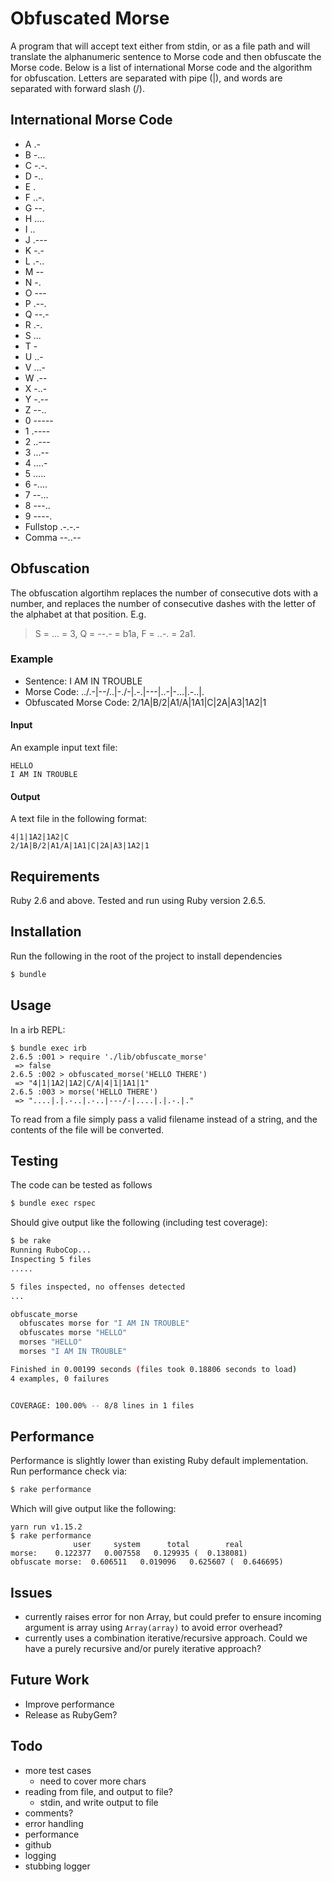Obfuscated Morse
================

A program that will accept text either from stdin, or as a file path and will translate the alphanumeric sentence to Morse code and then obfuscate the Morse code. Below is a list of international Morse code and the algorithm for obfuscation. Letters are separated with pipe (|), and words are separated with forward slash (/).

International Morse Code
------------------------

  *  A .-
  *  B -...
  *  C -.-.
  *  D -..
  *  E .
  *  F ..-.
  *  G --.
  *  H ....
  *  I ..
  *  J .---
  *  K -.-
  *  L .-..
  *  M --
  *  N -.
  *  O ---
  *  P .--.
  *  Q --.-
  *  R .-.
  *  S ...
  *  T -
  *  U ..-
  *  V ...-
  *  W .--
  *  X -..-
  *  Y -.--
  *  Z --..
  *  0 -----
  *  1 .----
  *  2 ..---
  *  3 ...--
  *  4 ....-
  *  5 .....
  *  6 -....
  *  7 --...
  *  8 ---..
  *  9 ----.
  *  Fullstop .-.-.-
  *  Comma --..--

Obfuscation
------------

The obfuscation algortihm replaces the number of consecutive dots with a number, and replaces the number of consecutive dashes with the letter of the alphabet at that position. E.g. 

> S = ... = 3, Q = --.- = b1a, F = ..-. = 2a1.

### Example

  *  Sentence: I AM IN TROUBLE
  *  Morse Code: ../.-|--/..|-./-|.-.|---|..-|-...|.-..|.
  *  Obfuscated Morse Code: 2/1A|B/2|A1/A|1A1|C|2A|A3|1A2|1

#### Input

An example input text file:

```
HELLO
I AM IN TROUBLE
```

#### Output

A text file in the following format:

```
4|1|1A2|1A2|C
2/1A|B/2|A1/A|1A1|C|2A|A3|1A2|1
```

Requirements
------------
Ruby 2.6 and above.
Tested and run using Ruby version 2.6.5.

Installation
------------
Run the following in the root of the project to install dependencies

```sh
$ bundle 
```

Usage
-----

In a irb REPL:

```irb
$ bundle exec irb
2.6.5 :001 > require './lib/obfuscate_morse'
 => false 
2.6.5 :002 > obfuscated_morse('HELLO THERE')
 => "4|1|1A2|1A2|C/A|4|1|1A1|1" 
2.6.5 :003 > morse('HELLO THERE')
 => "....|.|.-..|.-..|---/-|....|.|.-.|." 
```

To read from a file simply pass a valid filename instead of a string, and the contents of the file will be converted.

Testing
-------

The code can be tested as follows

```sh
$ bundle exec rspec
```

Should give output like the following (including test coverage):

```sh
$ be rake
Running RuboCop...
Inspecting 5 files
.....

5 files inspected, no offenses detected
...

obfuscate_morse
  obfuscates morse for "I AM IN TROUBLE"
  obfuscates morse "HELLO"
  morses "HELLO"
  morses "I AM IN TROUBLE"

Finished in 0.00199 seconds (files took 0.18806 seconds to load)
4 examples, 0 failures


COVERAGE: 100.00% -- 8/8 lines in 1 files
```

Performance
-----------
Performance is slightly lower than existing Ruby default implementation.  Run performance check via:

```sh
$ rake performance
```

Which will give output like the following:

```
yarn run v1.15.2
$ rake performance
              user     system      total        real
morse:    0.122377   0.007558   0.129935 (  0.138081)
obfuscate morse:  0.606511   0.019096   0.625607 (  0.646695)
```

Issues
------
* currently raises error for non Array, but could prefer to ensure incoming argument is array using `Array(array)` to avoid error overhead?
* currently uses a combination iterative/recursive approach.  Could we have a purely recursive and/or purely iterative approach?


Future Work
-----------
* Improve performance
* Release as RubyGem?

Todo
-----
* more test cases
  - need to cover more chars
* reading from file, and output to file?
  - stdin, and write output to file
* comments?
* error handling
* performance
* github
* logging
* stubbing logger
